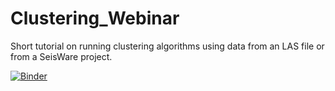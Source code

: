 # Clustering_Webinar

Short tutorial on running clustering algorithms using data from an LAS file or from a SeisWare project.

[![Binder](https://mybinder.org/badge_logo.svg)](https://mybinder.org/v2/gh/markogauk/Clustering_Webinar/HEAD?filepath=https://hub.gke2.mybinder.org/user/markogauk-clustering_webinar-z0hfpndw/notebooks/Clustering%20Webinar.ipynb)
